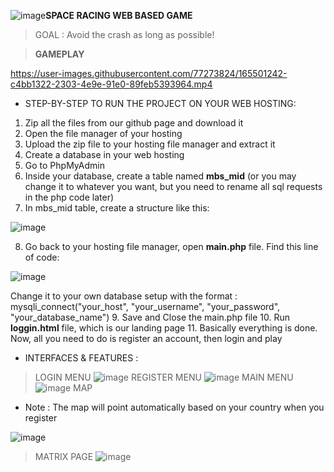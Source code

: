 ![image](https://user-images.githubusercontent.com/77273824/165493276-98d287e4-d9e1-4b67-96ce-e25bd9d88c12.png)**SPACE RACING WEB BASED GAME**

>GOAL : Avoid the crash as long as possible!

>**GAMEPLAY**

https://user-images.githubusercontent.com/77273824/165501242-c4bb1322-2303-4e9e-91e0-89feb5393964.mp4

- STEP-BY-STEP TO RUN THE PROJECT ON YOUR WEB HOSTING:
1. Zip all the files from our github page and download it
2. Open the file manager of your hosting
3. Upload the zip file to your hosting file manager and extract it
4. Create a database in your web hosting
5. Go to PhpMyAdmin
6. Inside your database, create a table named **mbs_mid** (or you may change it to whatever you want, but you need to rename all sql requests in the php code later)
7. In mbs_mid table, create a structure like this:

![image](https://user-images.githubusercontent.com/77273824/165442379-52d2ec3d-27ac-4554-8d43-dfa6986f1ec5.png)

8. Go back to your hosting file manager, open **main.php** file. Find this line of code:

![image](https://user-images.githubusercontent.com/77273824/165442743-acb6d934-b16e-4470-91ff-01e2db67b442.png)

Change it to your own database setup with the format : mysqli_connect("your_host", "your_username", "your_password", "your_database_name")
9. Save and Close the main.php file
10. Run **loggin.html** file, which is our landing page
11. Basically everything is done. Now, all you need to do is register an account, then login and play

- INTERFACES & FEATURES :
> LOGIN MENU
![image](https://user-images.githubusercontent.com/77273824/165448119-5e7259c1-0552-4a2a-8e90-199f88064f8a.png)
> REGISTER MENU
![image](https://user-images.githubusercontent.com/77273824/165448224-03d76726-d41d-45f8-9445-746d83cb6326.png)
> MAIN MENU
![image](https://user-images.githubusercontent.com/77273824/165493760-1bdacf14-1a15-44ad-9446-62ad8d77a8a4.png)
> MAP
- Note : The map will point automatically based on your country when you register

![image](https://user-images.githubusercontent.com/77273824/165493860-db0a6b24-14dc-4d0e-b69e-891c509ad9b5.png)

> MATRIX PAGE
![image](https://user-images.githubusercontent.com/77273824/165494163-8edd0a03-03dd-46a7-bf9f-83e3c3678814.png)

